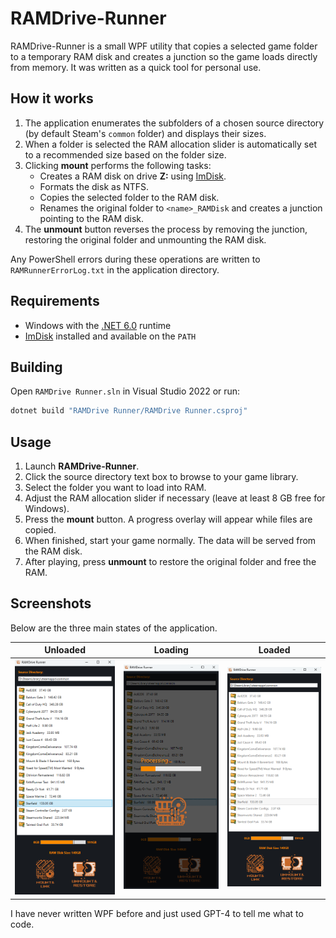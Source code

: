 # RAMDrive-Runner

RAMDrive-Runner is a small WPF utility that copies a selected game folder to a temporary RAM disk and creates a junction so the game loads directly from memory.  It was written as a quick tool for personal use.

## How it works

1. The application enumerates the subfolders of a chosen source directory (by default Steam's `common` folder) and displays their sizes.
2. When a folder is selected the RAM allocation slider is automatically set to a recommended size based on the folder size.
3. Clicking **mount** performs the following tasks:
   - Creates a RAM disk on drive **Z:** using [ImDisk](https://sourceforge.net/projects/imdisk-toolkit/).
   - Formats the disk as NTFS.
   - Copies the selected folder to the RAM disk.
   - Renames the original folder to `<name>_RAMDisk` and creates a junction pointing to the RAM disk.
4. The **unmount** button reverses the process by removing the junction, restoring the original folder and unmounting the RAM disk.

Any PowerShell errors during these operations are written to `RAMRunnerErrorLog.txt` in the application directory.

## Requirements

- Windows with the [.NET 6.0](https://dotnet.microsoft.com/download) runtime
- [ImDisk](https://sourceforge.net/projects/imdisk-toolkit/) installed and available on the `PATH`

## Building

Open `RAMDrive Runner.sln` in Visual Studio 2022 or run:

```bash
dotnet build "RAMDrive Runner/RAMDrive Runner.csproj"
```

## Usage

1. Launch **RAMDrive-Runner**.
2. Click the source directory text box to browse to your game library.
3. Select the folder you want to load into RAM.
4. Adjust the RAM allocation slider if necessary (leave at least 8&nbsp;GB free for Windows).
5. Press the **mount** button. A progress overlay will appear while files are copied.
6. When finished, start your game normally. The data will be served from the RAM disk.
7. After playing, press **unmount** to restore the original folder and free the RAM.

## Screenshots

Below are the three main states of the application.

| Unloaded | Loading | Loaded |
| --- | --- | --- |
| ![Unloaded](ramdrive%20runner%20unloaded%20state.png) | ![Loading](ramdrive%20runner%20loading%20state.png) | ![Loaded](ramdrive%20runner%20loaded%20state.png) |

I have never written WPF before and just used GPT-4 to tell me what to code.

